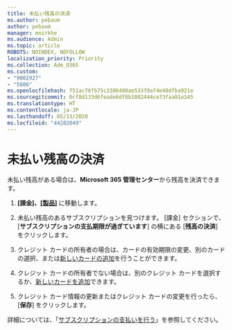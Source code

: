 ```yaml
---
title: 未払い残高の決済
ms.author: pebaum
author: pebaum
manager: mnirkhe
ms.audience: Admin
ms.topic: article
ROBOTS: NOINDEX, NOFOLLOW
localization_priority: Priority
ms.collection: Adm_O365
ms.custom:
- "9002927"
- "5606"
ms.openlocfilehash: f51ac76fb75c3386488ae533f8af4e48dfba921e
ms.sourcegitcommit: 0cf8d133d6feade6df8b1082444ce73faa91e145
ms.translationtype: HT
ms.contentlocale: ja-JP
ms.lasthandoff: 05/13/2020
ms.locfileid: "44282049"
---
```

# <a name="settle-an-outstanding-balance"></a>未払い残高の決済

未払い残高がある場合は、**Microsoft 365 管理センター**から残高を決済できます。

1. **[課金]、[[製品]](https://go.microsoft.com/fwlink/p/?linkid=842054)** に移動します。

2. 未払い残高のあるサブスクリプションを見つけます。 [課金] セクションで、[**サブスクリプションの支払期限が過ぎています**] の横にある [**残高の決済**] をクリックします。

3. クレジット カードの所有者の場合は、カードの有効期限の変更、別のカードの選択、または[新しいカードの追加](https://docs.microsoft.com/microsoft-365/commerce/billing-and-payments/add-update-or-remove-credit-card-or-bank-account?view=o365-worldwide)を行うことができます。

4. クレジット カードの所有者でない場合は、別のクレジット カードを選択するか、[新しいカードを追加](https://docs.microsoft.com/microsoft-365/commerce/billing-and-payments/add-update-or-remove-credit-card-or-bank-account?view=o365-worldwide)できます。

5. クレジット カード情報の更新またはクレジット カードの変更を行ったら、[**保存**] をクリックします。

詳細については、「[サブスクリプションの支払いを行う](https://docs.microsoft.com/microsoft-365/commerce/billing-and-payments/pay-for-your-subscription?view=o365-worldwide)」を参照してください。
